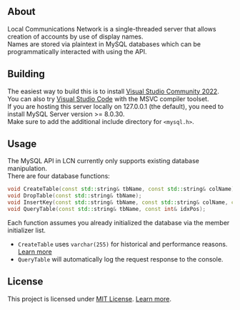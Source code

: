 ## About
Local Communications Network is a single-threaded server that allows creation of accounts by use of display names. </br>
Names are stored via plaintext in MySQL databases which can be programmatically interacted with using the API. </br>

## Building
The easiest way to build this is to install [Visual Studio Community 2022](https://visualstudio.microsoft.com/downloads/). </br>
You can also try [Visual Studio Code](https://code.visualstudio.com/docs/cpp/config-msvc) with the MSVC compiler toolset. </br>
If you are hosting this server locally on 127.0.0.1 (the default), you need to install MySQL Server version >= 8.0.30. </br>
Make sure to add the additional include directory for `<mysql.h>`. </br>

## Usage
The MySQL API in LCN currently only supports existing database manipulation. </br>
There are four database functions: </br>
```cpp
void CreateTable(const std::string& tbName, const std::string& colName);
void DropTable(const std::string& tbName);
void InsertKey(const std::string& tbName, const std::string& colName, const std::string& idxData);
void QueryTable(const std::string& tbName, const int& idxPos);
```
Each function assumes you already initialized the database via the member initializer list. </br>
- `CreateTable` uses `varchar(255)` for historical and performance reasons. [Learn more](https://stackoverflow.com/questions/1217466)
- `QueryTable` will automatically log the request response to the console.

## License
This project is licensed under [MIT License](https://github.com/eepsite/lcn/blob/master/LICENSE). [Learn more](https://choosealicense.com/licenses/mit/).

